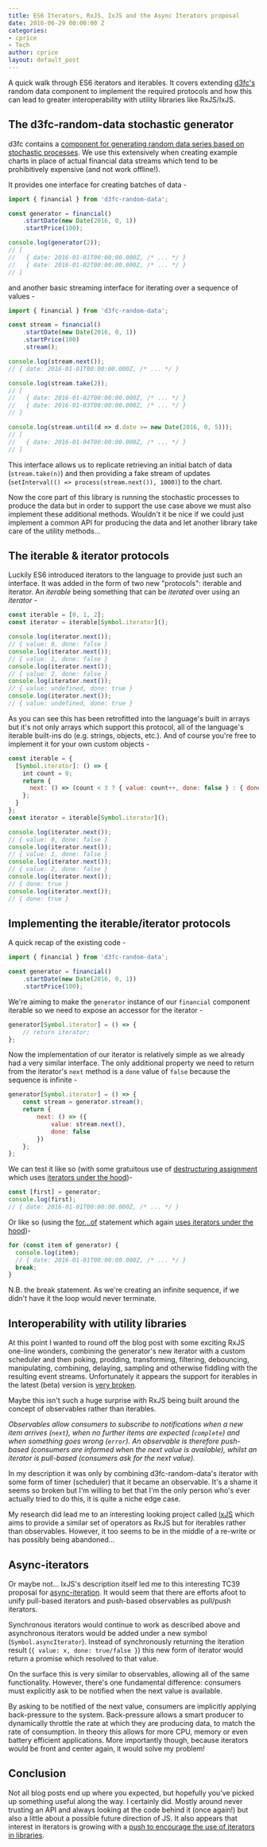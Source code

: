 ```yaml
---
title: ES6 Iterators, RxJS, IxJS and the Async Iterators proposal
date: 2016-06-29 00:00:00 Z
categories:
- cprice
- Tech
author: cprice
layout: default_post
---
```


A quick walk through ES6 iterators and iterables. It covers extending [d3fc's](https://d3fc.io/) random data component to implement the required protocols and how this can lead to greater interoperability with utility libraries like RxJS/IxJS.

## The d3fc-random-data stochastic generator

d3fc contains a [component for generating random data series based on stochastic processes](https://github.com/d3fc/d3fc-random-data). We use this extensively when creating example charts in place of actual financial data streams which tend to be prohibitively expensive (and not work offline!).

It provides one interface for creating batches of data -

~~~js
import { financial } from 'd3fc-random-data';

const generator = financial()
    .startDate(new Date(2016, 0, 1))
    .startPrice(100);

console.log(generator(2));
// [
//   { date: 2016-01-01T00:00:00.000Z, /* ... */ }
//   { date: 2016-01-02T00:00:00.000Z, /* ... */ }
// ]
~~~

and another basic streaming interface for iterating over a sequence of values -

~~~js
import { financial } from 'd3fc-random-data';

const stream = financial()
    .startDate(new Date(2016, 0, 1))
    .startPrice(100)
    .stream();

console.log(stream.next());
// { date: 2016-01-01T00:00:00.000Z, /* ... */ }

console.log(stream.take(2));
// [
//   { date: 2016-01-02T00:00:00.000Z, /* ... */ }
//   { date: 2016-01-03T00:00:00.000Z, /* ... */ }
// ]

console.log(stream.until(d => d.date >= new Date(2016, 0, 5)));
// [
//   { date: 2016-01-04T00:00:00.000Z, /* ... */ }
// ]
~~~

This interface allows us to replicate retrieving an initial batch of data (`stream.take(n)`) and then providing a fake stream of updates (`setInterval(() => process(stream.next()), 1000)`) to the chart.

Now the core part of this library is running the stochastic processes to produce the data but in order to support the use case above we must also implement these additional methods. Wouldn't it be nice if we could just implement a common API for producing the data and let another library take care of the utility methods...

## The iterable & iterator protocols

Luckily ES6 introduced iterators to the language to provide just such an interface. It was added in the form of two new "protocols": iterable and iterator. An *iterable* being something that can be *iterated* over using an *iterator* -

~~~js
const iterable = [0, 1, 2];
const iterator = iterable[Symbol.iterator]();

console.log(iterator.next());
// { value: 0, done: false }
console.log(iterator.next());
// { value: 1, done: false }
console.log(iterator.next());
// { value: 2, done: false }
console.log(iterator.next());
// { value: undefined, done: true }
console.log(iterator.next());
// { value: undefined, done: true }
~~~

As you can see this has been retrofitted into the language's built in arrays but it's not only arrays which support this protocol, all of the language's iterable built-ins do (e.g. strings, objects, etc.). And of course you're free to implement it for your own custom objects -

~~~js
const iterable = {
  [Symbol.iterator]: () => {
    int count = 0;
    return {
      next: () => (count < 3 ? { value: count++, done: false } : { done: true })
    };
  }
};
const iterator = iterable[Symbol.iterator]();

console.log(iterator.next());
// { value: 0, done: false }
console.log(iterator.next());
// { value: 1, done: false }
console.log(iterator.next());
// { value: 2, done: false }
console.log(iterator.next());
// { done: true }
console.log(iterator.next());
// { done: true }
~~~

## Implementing the iterable/iterator protocols

A quick recap of the existing code -

~~~js
import { financial } from 'd3fc-random-data';

const generator = financial()
    .startDate(new Date(2016, 0, 1))
    .startPrice(100);
~~~

We're aiming to make the `generator` instance of our `financial` component iterable so we need to expose an accessor for the iterator -

~~~js
generator[Symbol.iterator] = () => {
    // return iterator;
};
~~~

Now the implementation of our iterator is relatively simple as we already had a very similar interface. The only additional property we need to return from the iterator's `next` method is a `done` value of `false` because the sequence is infinite  -

~~~js
generator[Symbol.iterator] = () => {
    const stream = generator.stream();
    return {
        next: () => ({
            value: stream.next(),
            done: false
        })
    };
};
~~~

We can test it like so (with some gratuitous use of [destructuring assignment](https://developer.mozilla.org/en/docs/Web/JavaScript/Reference/Operators/Destructuring_assignment) which uses [iterators under the hood](http://www.ecma-international.org/ecma-262/6.0/#sec-runtime-semantics-destructuringassignmentevaluation))-

~~~js
const [first] = generator;
console.log(first);
// { date: 2016-01-01T00:00:00.000Z, /* ... */ }
~~~

Or like so (using the [for...of](https://developer.mozilla.org/en-US/docs/Web/JavaScript/Reference/Statements/for...of) statement which again [uses iterators under the hood](http://www.ecma-international.org/ecma-262/6.0/#sec-runtime-semantics-forin-div-ofbodyevaluation-lhs-stmt-iterator-lhskind-labelset))-

~~~js
for (const item of generator) {
  console.log(item);
  // { date: 2016-01-01T00:00:00.000Z, /* ... */ }
  break;
}
~~~

N.B. the break statement. As we're creating an infinite sequence, if we didn't have it the loop would never terminate.

## Interoperability with utility libraries

At this point I wanted to round off the blog post with some exciting RxJS one-line wonders, combining the generator's new iterator with a custom scheduler and then poking, prodding, transforming, filtering, debouncing, manipulating, combining, delaying, sampling and otherwise fiddling with the resulting event streams. Unfortunately it appears the support for iterables in the latest (beta) version is [very broken](https://github.com/ReactiveX/rxjs/pull/1788).

Maybe this isn't such a huge surprise with RxJS being built around the concept of observables rather than iterables.

*Observables allow consumers to subscribe to notifications when a new item arrives (`next`), when no further items are expected (`complete`) and when something goes wrong (`error`). An observable is therefore push-based (consumers are informed when the next value is available), whilst an iterator is pull-based (consumers ask for the next value).*

In my description it was only by combining d3fc-random-data's iterator with some form of timer (scheduler) that it became an observable. It's a shame it seems so broken but I'm willing to bet that I'm the only person who's ever actually tried to do this, it is quite a niche edge case.

My research did lead me to an interesting looking project called [IxJS](https://github.com/ReactiveX/IxJS) which aims to provide a similar set of operators as RxJS but for iterables rather than observables. However, it too seems to be in the middle of a re-write or has possibly being abandoned...

## Async-iterators

Or maybe not... IxJS's description itself led me to this interesting TC39 proposal for [async-iteration](https://github.com/tc39/proposal-async-iteration). It would seem that there are efforts afoot to unify pull-based iterators and push-based observables as pull/push iterators.

Synchronous iterators would continue to work as described above and asynchronous iterators would be added under a new symbol (`Symbol.asyncIterator`). Instead of synchronously returning the iteration result (`{ value: x, done: true/false }`) this new form of iterator would return a promise which resolved to that value.

On the surface this is very similar to observables, allowing all of the same functionality. However, there's one fundamental difference: consumers must explicitly ask to be notified when the next value is available.

By asking to be notified of the next value, consumers are implicitly applying back-pressure to the system. Back-pressure allows a smart producer to dynamically throttle the rate at which they are producing data, to match the rate of consumption. In theory this allows for more CPU, memory or even battery efficient applications. More importantly though, because iterators would be front and center again, it would solve my problem!

## Conclusion

Not all blog posts end up where you expected, but hopefully you've picked up something useful along the way. I certainly did. Mostly around never trusting an API and always looking at the code behind it (once again!) but also a little about a possible future direction of JS. It also appears that interest in iterators is growing with a [push to encourage the use of iterators in libraries](https://github.com/leebyron/iterall#why-use-iterators).
